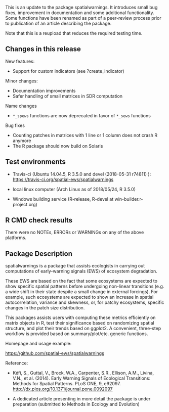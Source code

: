 
This is an update to the package spatialwarnings. It introduces small bug
fixes, improvement in documentation and some additional functionality.
Some functions have been renamed as part of a peer-review process
prior to publication of an article describing the package.

Note that this is a reupload that reduces the required testing time. 

## Changes in this release

New features:
  * Support for custom indicators (see ?create_indicator)

Minor changes:
  * Documentation improvements
  * Safer handling of small matrices in SDR computation

Name changes
  * `*_spews` functions are now deprecated in favor of `*_sews` functions

Bug fixes
  * Counting patches in matrices with 1 line or 1 column
    does not crash R anymore
  * The R package should now build on Solaris

## Test environments

 - Travis-ci (Ubuntu 14.04.5, R 3.5.0 and devel (2018-05-31 r74811) ):
  https://travis-ci.org/spatial-ews/spatialwarnings

 - local linux computer (Arch Linux as of 2018/05/24, R 3.5.0)

 - Windows building service (R-release, R-devel at win-builder.r-project.org)

## R CMD check results

There were no NOTEs, ERRORs or WARNINGs on any of the above platforms.


## Package Description

spatialwarnings is a package that assists ecologists in carrying out
computations of early-warning signals (EWS) of ecosystem degradation.

These EWS are based on the fact that some ecosystems are expected to
show specific spatial patterns before undergoing non-linear transitions (e.g.
a wide shift in their state despite a small change in external forcings).
For example, such ecosystems are expected to show an increase in spatial
autocorrelation, variance and skewness, or, for patchy ecosystems,
specific changes in the patch size distribution.

This packages assists users with computing these metrics efficiently on matrix
objects in R, test their significance based on randomizing spatial structure,
and plot their trends based on ggplot2. A convenient, three-step
workflow is provided based on summary/plot/etc. generic functions.

Homepage and usage example:

  https://github.com/spatial-ews/spatialwarnings

Reference:

  * Kéfi, S., Guttal, V., Brock, W.A., Carpenter, S.R., Ellison, A.M., Livina,
    V.N., et al. (2014). Early Warning Signals of Ecological Transitions:
    Methods for Spatial Patterns. PLoS ONE, 9, e92097.
    http://dx.plos.org/10.1371/journal.pone.0092097

  * A dedicated article presenting in more detail the package is under
    preparation (submitted to Methods in Ecology and Evolution)


